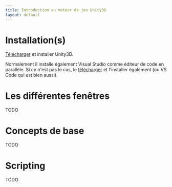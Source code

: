 ```yaml
---
title: Introduction au moteur de jeu Unity3D
layout: default
---
```


# Installation(s)

[Télécharger](https://unity3d.com/fr/get-unity/download) et installer Unity3D. 

Normalement il installe également Visual Studio comme éditeur de code en parallèle. Si ce n'est pas le cas, le [télécharger](https://www.visualstudio.com/fr/vs/community) et l'installer également (ou VS Code qui est bien aussi).

# Les différentes fenêtres

TODO

# Concepts de base

TODO

# Scripting

TODO

